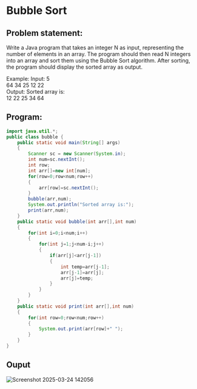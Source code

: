 # Bubble Sort
## Problem statement:
Write a Java program that takes an integer N as input, representing the number of elements in an array. The program should then read N integers into an array and sort them using the Bubble Sort algorithm. After sorting, the program should display the sorted array as output.

Example:
Input:
5  
64 34 25 12 22  
Output:
Sorted array is:  
12 22 25 34 64  
## Program:
```java
import java.util.*;
public class bubble {
    public static void main(String[] args)
    {
        Scanner sc = new Scanner(System.in);
        int num=sc.nextInt();
        int row;
        int arr[]=new int[num];
        for(row=0;row<num;row++)
        {
            arr[row]=sc.nextInt();
        }
        bubble(arr,num);
        System.out.println("Sorted array is:");
        print(arr,num);
    }
    public static void bubble(int arr[],int num)
    {
        for(int i=0;i<num;i++)
        {
            for(int j=1;j<num-i;j++)
            {
                if(arr[j]<arr[j-1])
                {
                    int temp=arr[j-1];
                    arr[j-1]=arr[j];
                    arr[j]=temp;
                }
            }
        }
    }
    public static void print(int arr[],int num)
    {
        for(int row=0;row<num;row++)
        {
            System.out.print(arr[row]+" ");
        }
    }
}
```
## Ouput
![Screenshot 2025-03-24 142056](https://github.com/user-attachments/assets/2abe21f2-732a-4e55-ab22-0fcc1cbed8d9)
